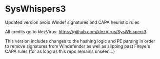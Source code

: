 # SysWhispers3

Updated version avoid Windef signatures and CAPA heuristic rules

All credits go to klezVirus: https://github.com/klezVirus/SysWhispers3

This version includes changes to the hashing logic and PE parsing in order to remove signatures from Windefender as well as slipping past Fireye's CAPA rules (for as long as this repo remains unseen...)